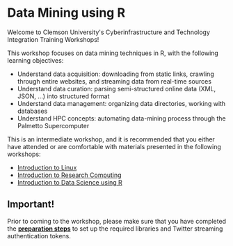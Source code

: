 # Data Mining using R 

Welcome to Clemson University's Cyberinfrastructure and Technology Integration Training Workshops!

This workshop focuses on data mining techniques in R, with the following learning objectives:

- Understand data acquisition: downloading from static links, crawling through entire websites, and streaming data from real-time sources
- Understand data curation: parsing semi-structured online data (XML, JSON, ...) into structured format
- Understand data management: organizing data directories, working with databases
- Understand HPC concepts: automating data-mining process through the Palmetto Supercomputer

This is an intermediate workshop, and it is recommended that you either have attended or are comfortable with materials presented 
in the following workshops:

- [Introduction to Linux](https://github.com/clemsonciti/linux-workshop)
- [Introduction to Research Computing](https://github.com/clemsonciti/hpc-workshop)
- [Introduction to Data Science using R](https://github.com/clemsonciti/data-science-r-01)


## Important!

Prior to coming to the workshop, please make sure that you have completed the 
**[preparation steps](https://github.com/clemsonciti/data-mining-r-workshop/blob/master/0_preparations.Rmd)** 
to set up the required libraries and Twitter streaming authentication tokens. 
